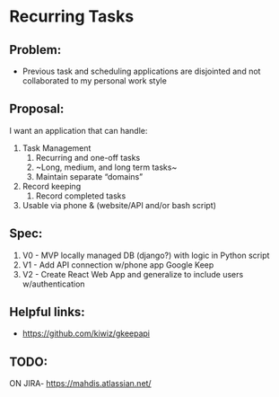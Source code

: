 # Recurring Tasks #

## Problem:
- Previous task and scheduling applications are disjointed and not collaborated to my personal work style


## Proposal:
I want an application that can handle:
1. Task Management
    1. Recurring and one-off tasks
    1. ~Long, medium, and long term tasks~
    1. Maintain separate “domains”
1. Record keeping
    1. Record completed tasks
1. Usable via phone & (website/API and/or bash script)

## Spec:
1. V0 - MVP locally managed DB (django?) with logic in Python script
1. V1 - Add API connection w/phone app Google Keep
1. V2 - Create React Web App and generalize to include users w/authentication

## Helpful links:
- https://github.com/kiwiz/gkeepapi

## TODO:
ON JIRA- https://mahdis.atlassian.net/